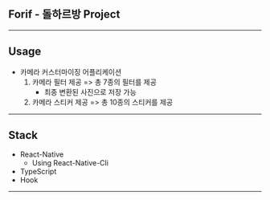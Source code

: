 ## Forif - 돌하르방 Project
---
## Usage 
* 카메라 커스터마이징 어플리케이션
  1. 카메라 필터 제공 => 총 7종의 필터를 제공 
      * 최종 변환된 사진으로 저장 가능
  2. 카메라 스티커 제공 => 총 10종의 스티커를 제공
---
## Stack
* React-Native
   * Using React-Native-Cli
* TypeScript
* Hook
---
